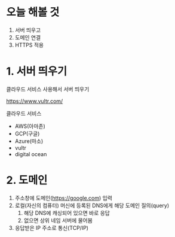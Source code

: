# 오늘 해볼 것

1. 서버 띄우고
2. 도메인 연결
3. HTTPS 적용

# 1. 서버 띄우기

클라우드 서비스 사용해서 서버 띄우기

https://www.vultr.com/

클라우드 서비스

- AWS(아마존)
- GCP(구글)
- Azure(마소)
- vultr
- digital ocean

# 2. 도메인

1. 주소창에 도메인(https://google.com) 입력
2. 로컬(자신의 컴퓨터) 머신에 등록된 DNS에게 해당 도메인 질의(query)
   1. 해당 DNS에 캐싱되어 있으면 바로 응답
   2. 없으면 상위 네임 서버에 물어봄
3. 응답받은 IP 주소로 통신(TCP/IP)

